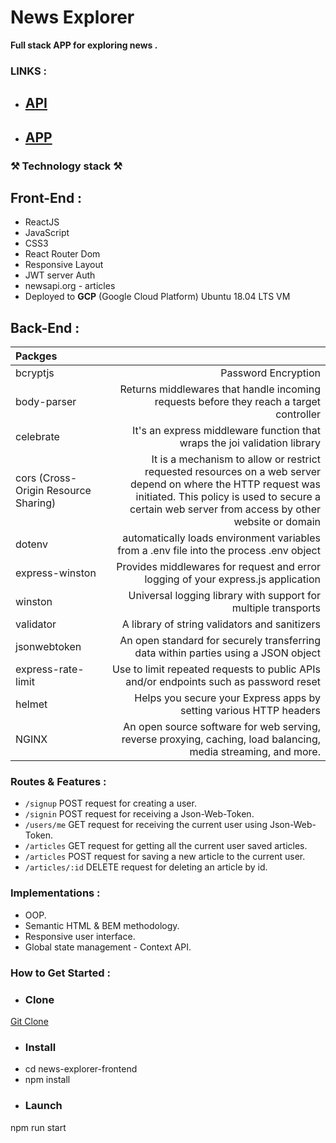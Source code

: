 # News Explorer

**Full stack APP for exploring news .**




### LINKS :

- ## [API](https://api.newsexplorer-tamir.students.nomoredomainssbs.ru)

- ## [APP](https://newsexplorer-tamir.students.nomoredomainssbs.ru)

### ⚒ Technology stack ⚒

## Front-End :

- ReactJS
- JavaScript
- CSS3
- React Router Dom
- Responsive Layout
- JWT server Auth
- newsapi.org - articles
- Deployed to **GCP** (Google Cloud Platform) Ubuntu 18.04 LTS VM

## Back-End :

| **Packges**                              |                                                                                                                                                                                                        |
| :----------------------------------- | -------------------------------------------------------------------------------------------------------------------------------------------------------------------------------------------------------------------: |
| bcryptjs                             |                                                                                                                                                                                                  Password Encryption |
| body-parser                          |                                                                                                                              Returns middlewares that handle incoming requests before they reach a target controller |
| celebrate                            |                                                                                                                                            It's an express middleware function that wraps the joi validation library |
| cors (Cross-Origin Resource Sharing) | It is a mechanism to allow or restrict requested resources on a web server depend on where the HTTP request was initiated. This policy is used to secure a certain web server from access by other website or domain |
| dotenv                               |                                                                                                                              automatically loads environment variables from a .env file into the process .env object |
| express-winston                      |                                                                                                                                    Provides middlewares for request and error logging of your express.js application |
| winston                              |                                                                                                                                                       Universal logging library with support for multiple transports |
| validator                            |                                                                                                                                                                        A library of string validators and sanitizers |
| jsonwebtoken                         |                                                                                                                                   An open standard for securely transferring data within parties using a JSON object |
| express-rate-limit                   |                                                                                                                                Use to limit repeated requests to public APIs and/or endpoints such as password reset |
| helmet                               |                                                                                                                                                   Helps you secure your Express apps by setting various HTTP headers |
| NGINX                               |                                                                                                                                                   An open source software for web serving, reverse proxying, caching, load balancing, media streaming, and more. |


### Routes & Features :

- `/signup` POST request for creating a user.
- `/signin` POST request for receiving a Json-Web-Token.
- `/users/me` GET request for receiving the current user using Json-Web-Token.
- `/articles` GET request for getting all the current user saved articles.
- `/articles` POST request for saving a new article to the current user.
- `/articles/:id` DELETE request for deleting an article by id.

### Implementations :

- OOP.
- Semantic HTML & BEM methodology.
- Responsive user interface.
- Global state management - Context API.

### How to Get Started :

- ### **Clone**

[Git Clone](https://github.com/tamerjb/news-explorer-frontend.git)

- ### **Install**

* cd news-explorer-frontend
* npm install

- ### **Launch**

npm run start

